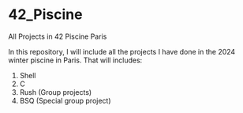 # 42_Piscine
All Projects in 42 Piscine Paris

In this repository, I will include all the projects I have done in the 2024
winter piscine in Paris. That will includes:

1. Shell
2. C
3. Rush (Group projects)
4. BSQ (Special group project)
